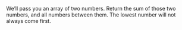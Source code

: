 We’ll pass you an array of two numbers. Return the sum of those two numbers, and all numbers between them. The lowest number will not always come first.